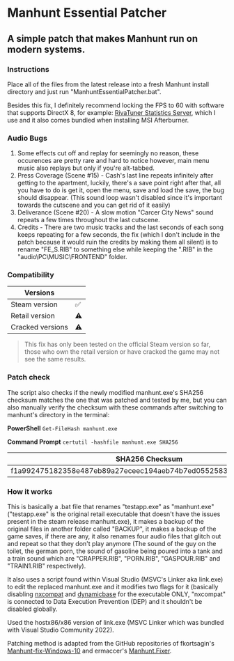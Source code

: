 # Manhunt Essential Patcher


## A simple patch that makes Manhunt run on modern systems.


### Instructions
Place all of the files from the latest release into a fresh Manhunt install directory and just run "ManhuntEssentialPatcher.bat".

Besides this fix, I definitely recommend locking the FPS to 60 with software that supports DirectX 8, for example: [RivaTuner Statistics Server](https://www.guru3d.com/files-details/rtss-rivatuner-statistics-server-download.html), which I use and it also comes bundled when installing MSI Afterburner.

### Audio Bugs
 1. Some effects cut off and replay for seemingly no reason, these occurences are pretty rare and hard to notice however, main menu music also replays but only if you're alt-tabbed.
 2. Press Coverage (Scene #15) - Cash's last line repeats infinitely after getting to the apartment, luckily, there's a save point right after that, all you have to do is get it, open the menu, save and load the save, the bug should disappear. (This sound loop wasn't disabled since it's important towards the cutscene and you can get rid of it easily)
 3. Deliverance (Scene #20) - A slow motion "Carcer City News" sound repeats a few times throughout the last cutscene.
 4. Credits - There are two music tracks and the last seconds of each song keeps repeating for a few seconds, the fix (which I don't include in the patch because it would ruin the credits by making them all silent) is to rename "FE_S.RIB" to something else while keeping the ".RIB" in the "audio\PC\MUSIC\FRONTEND" folder.

### Compatibility
| **Versions** |  |
|---|---|
| Steam version | ✅ |
| Retail version | ⚠️ |
| Cracked versions | ⚠️ |

> This fix has only been tested on the official Steam version so far, those who own the retail version or have cracked the game may not see the same results.


### Patch check
The script also checks if the newly modified manhunt.exe's SHA256 checksum matches the one that was patched and tested by me, but you can also manually verify the checksum with these commands after switching to manhunt's directory in the terminal:

**PowerShell**
`Get-FileHash manhunt.exe`

**Command Prompt**
`certutil -hashfile manhunt.exe SHA256`

| **SHA256 Checksum** |
|---|
| f1a992475182358e487eb89a27eceec194aeb74b7ed05525835d07306be6c13f |

### How it works
This is basically a .bat file that renames "testapp.exe" as "manhunt.exe" ("testapp.exe" is the original retail executable that doesn't have the issues present in the steam release manhunt.exe), it makes a backup of the original files in another folder called "BACKUP", it makes a backup of the game saves, if there are any, it also renames four audio files that glitch out and repeat so that they don't play anymore (The sound of the guy on the toilet, the german porn, the sound of gasoline being poured into a tank and a train sound which are "CRAPPER.RIB", "PORN.RIB", "GASPOUR.RIB" and "TRAIN1.RIB" respectively).

It also uses a script found within Visual Studio (MSVC's Linker aka link.exe) to edit the replaced manhunt.exe and it modifies two flags for it (basically disabling [nxcompat](https://learn.microsoft.com/en-us/cpp/build/reference/nxcompat-compatible-with-data-execution-prevention) and [dynamicbase](https://learn.microsoft.com/en-us/cpp/build/reference/dynamicbase-use-address-space-layout-randomization) for the executable ONLY, "nxcompat" is connected to Data Execution Prevention (DEP) and it shouldn't be disabled globally.


Used the hostx86/x86 version of link.exe (MSVC Linker which was bundled with Visual Studio Community 2022).

Patching method is adapted from the GitHub repositories of fkortsagin's [Manhunt-fix-Windows-10](https://github.com/fkortsagin/Manhunt-fix-Windows-10) and ermaccer's [Manhunt.Fixer](https://github.com/ermaccer/Manhunt.Fixer).
